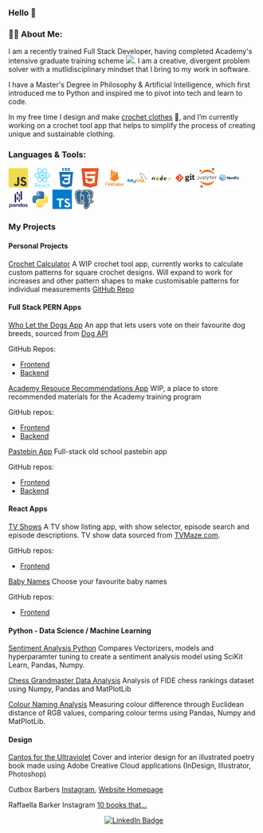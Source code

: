 ### Hello 👋

### :woman_technologist: About Me:

I am a recently trained Full Stack Developer, having completed Academy's intensive graduate training scheme <img src="https://media.giphy.com/media/WUlplcMpOCEmTGBtBW/giphy.gif" width="30">. I am a creative, divergent problem solver with a mutlidisciplinary mindset that I bring to my work in software. 

I have a Master's Degree in Philosophy & Artificial Intelligence, which first introduced me to Python and inspired me to pivot into tech and learn to code. 

In my free time I design and make [crochet clothes](https://www.instagram.com/originalzericrochet/?hl=en) 🧶, and I’m currently working on a crochet tool app that helps to simplify the process of creating unique and sustainable clothing.

### Languages & Tools:
<div>
    <img src="https://github.com/devicons/devicon/blob/master/icons/javascript/javascript-original.svg" title="JavaScript" alt="JavaScript" width="40" height="40"/>&nbsp;
  <img src="https://github.com/devicons/devicon/blob/master/icons/react/react-original-wordmark.svg" title="React" alt="React" width="40" height="40"/>&nbsp;
  <img src="https://github.com/devicons/devicon/blob/master/icons/css3/css3-plain-wordmark.svg"  title="CSS3" alt="CSS" width="40" height="40"/>&nbsp;
  <img src="https://github.com/devicons/devicon/blob/master/icons/html5/html5-original.svg" title="HTML5" alt="HTML" width="40" height="40"/>&nbsp;
  <img src="https://github.com/devicons/devicon/blob/master/icons/firebase/firebase-plain-wordmark.svg" title="Firebase" alt="Firebase" width="40" height="40"/>&nbsp;
  <img src="https://github.com/devicons/devicon/blob/master/icons/mysql/mysql-original-wordmark.svg" title="MySQL"  alt="MySQL" width="40" height="40"/>&nbsp;
  <img src="https://github.com/devicons/devicon/blob/master/icons/nodejs/nodejs-original-wordmark.svg" title="NodeJS" alt="NodeJS" width="40" height="40"/>&nbsp;
 <img src="https://github.com/devicons/devicon/blob/master/icons/git/git-original-wordmark.svg" title="Git" **alt="Git" width="40" height="40"/>
 <img src="https://github.com/devicons/devicon/blob/master/icons/jupyter/jupyter-original-wordmark.svg" title="Jupyter" **alt="Jupyter" width="40" height="40"/>
 <img src="https://github.com/devicons/devicon/blob/master/icons/numpy/numpy-original-wordmark.svg" title="Numpy" **alt="Numpy" width="40" height="40"/>
 <img src="https://github.com/devicons/devicon/blob/master/icons/pandas/pandas-original-wordmark.svg" title="Pandas" **alt="Pandas" width="40" height="40"/>
 <img src="https://github.com/devicons/devicon/blob/master/icons/python/python-original.svg" title="Python" **alt="Python" width="40" height="40"/>
 <img src="https://github.com/devicons/devicon/blob/master/icons/typescript/typescript-original.svg" title="Typescript" **alt="Typescript" width="40" height="40"/>
 <img src="https://github.com/devicons/devicon/blob/master/icons/postgresql/postgresql-original.svg" title="Adobe Creative Cloud" **alt="Adobe Creative Cloud" width="40" height="40"/>
</div>

### My Projects 
#### Personal Projects
[Crochet Calculator](https://crochet-calculator.netlify.app/)
A WIP crochet tool app, currently works to calculate custom patterns for square crochet designs. Will expand to work for increases and other pattern shapes to make customisable patterns for individual measurements
[GitHub Repo](https://github.com/azerijt/crochet-app)

#### Full Stack PERN Apps
[Who Let the Dogs App](https://saj-zeri-patelman-dogvotes.netlify.app/)
An app that lets users vote on their favourite dog breeds, sourced from [Dog API](https://dog.ceo/dog-api/)

GitHub Repos:
 * [Frontend](https://github.com/sajsiv/DogBreedFrontend)
 * [Backend](https://github.com/roshnihpatel/Dog-Breed-Voting-Backend)

[Academy Resouce Recommendations App](https://creative-crumble-9b3f47.netlify.app/)
WIP, a place to store recommended materials for the Academy training program

GitHub repos:
* [Frontend](https://github.com/JacobCutts13/za-an-ab-ja-catalog-backend)
* [Backend](https://github.com/JacobCutts13/za-an-ab-ja-catalog-frontend)

[Pastebin App]()
Full-stack old school pastebin app

GitHub repos:
* [Frontend](https://github.com/matbatten/Mat-AnnaZeri-Pastebin-Frontend)
* [Backend](https://github.com/azerijt/Mat-AnnaZeri-Pastebin-App)

#### React Apps

[TV Shows](https://tv-shows-fola-az.netlify.app/)
A TV show listing app, with show selector, episode search and episode descriptions. TV show data sourced from [TVMaze.com](https://www.tvmaze.com/).

GitHub repos:
* [Frontend](https://github.com/azerijt/tv-shows)

[Baby Names](https://baby-names-picker-site.netlify.app/)
Choose your favourite baby names

GitHub repos:
* [Frontend](https://github.com/azerijt/react-baby-names)

#### Python - Data Science / Machine Learning
[Sentiment Analysis Python](https://github.com/azerijt/sentiment-analysis-python)
Compares Vectorizers, models and hyperparamter tuning to create a sentiment analysis model using SciKit Learn, Pandas, Numpy.

[Chess Grandmaster Data Analysis](https://github.com/azerijt/data-science-chess-grandmasters)
Analysis of FIDE chess rankings dataset using Numpy, Pandas and MatPlotLib

[Colour Naming Analysis](https://github.com/azerijt/data-science-colour)
Measuring colour difference through Euclidean distance of RGB values, comparing colour terms using Pandas, Numpy and MatPlotLib.


#### Design 
[Cantos for the Ultraviolet](https://www.amazon.co.uk/Cantos-Ultraviolet-Elizabeth-Bazeley/dp/1399908863/ref=sr_1_1?crid=38K1RMJBFXGWK&keywords=cantos+for+the+ultraviolet&qid=1652808741&sprefix=cantos+for+the+ultraviolet%2Caps%2C61&sr=8-1)
Cover and interior design for an illustrated poetry book made using Adobe Creative Cloud applications (InDesign, Illustrator, Photoshop)

Cutbox Barbers [Instagram](https://www.instagram.com/cutboxbarbers/), [Website Homepage](https://cutbox.co.uk/)

Raffaella Barker Instagram [10 books that...](https://www.instagram.com/stories/highlights/18195612919139199/?hl=en)

<div id="badges" align="center">
  <a href="https://www.linkedin.com/in/azjtemir/">
  <img src="https://img.shields.io/badge/LinkedIn-blue?style=for-the-badge&logo=linkedin&logoColor=white" alt="LinkedIn Badge"/>
    </a>
</div>
